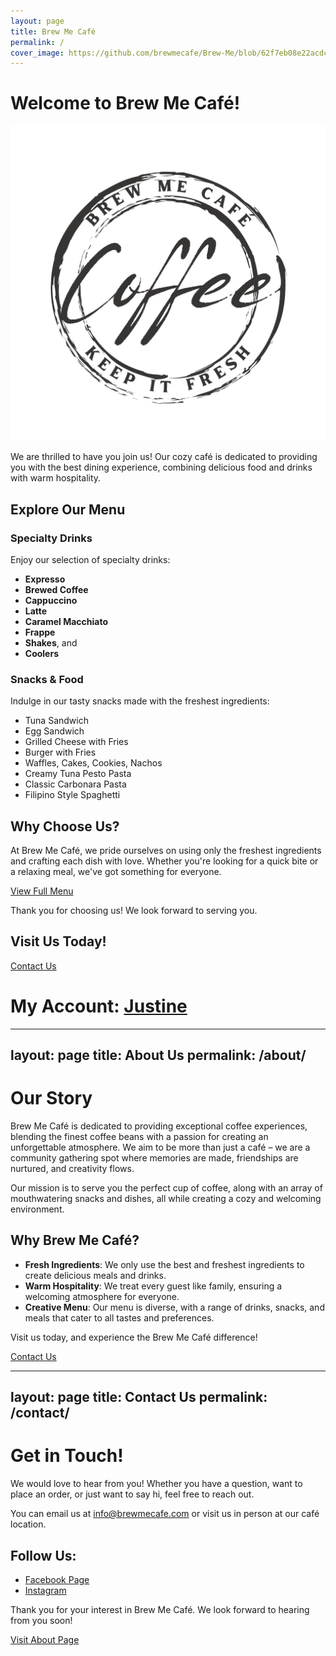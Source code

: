 ```yaml
---
layout: page
title: Brew Me Café
permalink: /
cover_image: https://github.com/brewmecafe/Brew-Me/blob/62f7eb08e22acdcf93391d2d2b7ffe00df3955cb/Brew%20Me%20caf%C3%A9.png
---
```


# Welcome to Brew Me Café!

![Brew Me Café Cover](https://github.com/brewmecafe/Brew-Me/blob/62f7eb08e22acdcf93391d2d2b7ffe00df3955cb/Brew%20Me%20caf%C3%A9.png?raw=true)

We are thrilled to have you join us! Our cozy café is dedicated to providing you with the best dining experience, combining delicious food and drinks with warm hospitality.

## Explore Our Menu

### Specialty Drinks
Enjoy our selection of specialty drinks:
- **Expresso**
- **Brewed Coffee**
- **Cappuccino**
- **Latte**
- **Caramel Macchiato**
- **Frappe**
- **Shakes**, and
- **Coolers**

### Snacks & Food
Indulge in our tasty snacks made with the freshest ingredients:
- Tuna Sandwich
- Egg Sandwich
- Grilled Cheese with Fries
- Burger with Fries
- Waffles, Cakes, Cookies, Nachos
- Creamy Tuna Pesto Pasta
- Classic Carbonara Pasta
- Filipino Style Spaghetti

## Why Choose Us?

At Brew Me Café, we pride ourselves on using only the freshest ingredients and crafting each dish with love. Whether you're looking for a quick bite or a relaxing meal, we've got something for everyone.

[View Full Menu](menu.md)

Thank you for choosing us! We look forward to serving you.

## Visit Us Today!

[Contact Us](contact.html)

# My Account: [Justine](https://www.facebook.com/justinelee72)


---
layout: page
title: About Us
permalink: /about/
---

# Our Story

Brew Me Café is dedicated to providing exceptional coffee experiences, blending the finest coffee beans with a passion for creating an unforgettable atmosphere. We aim to be more than just a café – we are a community gathering spot where memories are made, friendships are nurtured, and creativity flows.

Our mission is to serve you the perfect cup of coffee, along with an array of mouthwatering snacks and dishes, all while creating a cozy and welcoming environment.

## Why Brew Me Café?
- **Fresh Ingredients**: We only use the best and freshest ingredients to create delicious meals and drinks.
- **Warm Hospitality**: We treat every guest like family, ensuring a welcoming atmosphere for everyone.
- **Creative Menu**: Our menu is diverse, with a range of drinks, snacks, and meals that cater to all tastes and preferences.

Visit us today, and experience the Brew Me Café difference!

[Contact Us](contact.html)

---
layout: page
title: Contact Us
permalink: /contact/
---

# Get in Touch!

We would love to hear from you! Whether you have a question, want to place an order, or just want to say hi, feel free to reach out.

You can email us at [info@brewmecafe.com](mailto://brewmecafe00@gmail.com) or visit us in person at our café location.

## Follow Us:
- [Facebook Page](https://www.facebook.com/goodshit.page/)
- [Instagram](#)

Thank you for your interest in Brew Me Café. We look forward to hearing from you soon!

[Visit About Page](about.html)

